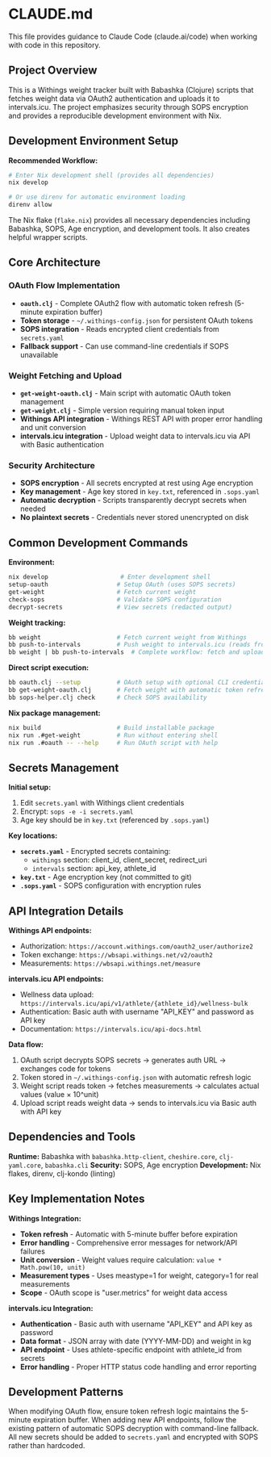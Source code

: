 # CLAUDE.md

This file provides guidance to Claude Code (claude.ai/code) when working with code in this repository.

## Project Overview

This is a Withings weight tracker built with Babashka (Clojure) scripts that fetches weight data via OAuth2 authentication and uploads it to intervals.icu. The project emphasizes security through SOPS encryption and provides a reproducible development environment with Nix.

## Development Environment Setup

**Recommended Workflow:**
```bash
# Enter Nix development shell (provides all dependencies)
nix develop

# Or use direnv for automatic environment loading
direnv allow
```

The Nix flake (`flake.nix`) provides all necessary dependencies including Babashka, SOPS, Age encryption, and development tools. It also creates helpful wrapper scripts.

## Core Architecture

### OAuth Flow Implementation
- **`oauth.clj`** - Complete OAuth2 flow with automatic token refresh (5-minute expiration buffer)
- **Token storage** - `~/.withings-config.json` for persistent OAuth tokens
- **SOPS integration** - Reads encrypted client credentials from `secrets.yaml`
- **Fallback support** - Can use command-line credentials if SOPS unavailable

### Weight Fetching and Upload
- **`get-weight-oauth.clj`** - Main script with automatic OAuth token management
- **`get-weight.clj`** - Simple version requiring manual token input
- **Withings API integration** - Withings REST API with proper error handling and unit conversion
- **intervals.icu integration** - Upload weight data to intervals.icu via API with Basic authentication

### Security Architecture
- **SOPS encryption** - All secrets encrypted at rest using Age encryption
- **Key management** - Age key stored in `key.txt`, referenced in `.sops.yaml`
- **Automatic decryption** - Scripts transparently decrypt secrets when needed
- **No plaintext secrets** - Credentials never stored unencrypted on disk

## Common Development Commands

**Environment:**
```bash
nix develop                    # Enter development shell
setup-oauth                   # Setup OAuth (uses SOPS secrets)
get-weight                    # Fetch current weight
check-sops                    # Validate SOPS configuration
decrypt-secrets               # View secrets (redacted output)
```

**Weight tracking:**
```bash
bb weight                     # Fetch current weight from Withings
bb push-to-intervals          # Push weight to intervals.icu (reads from stdin)
bb weight | bb push-to-intervals  # Complete workflow: fetch and upload
```

**Direct script execution:**
```bash
bb oauth.clj --setup          # OAuth setup with optional CLI credentials
bb get-weight-oauth.clj       # Fetch weight with automatic token refresh
bb sops-helper.clj check      # Check SOPS availability
```

**Nix package management:**
```bash
nix build                     # Build installable package
nix run .#get-weight          # Run without entering shell
nix run .#oauth -- --help     # Run OAuth script with help
```

## Secrets Management

**Initial setup:**
1. Edit `secrets.yaml` with Withings client credentials
2. Encrypt: `sops -e -i secrets.yaml`
3. Age key should be in `key.txt` (referenced by `.sops.yaml`)

**Key locations:**
- **`secrets.yaml`** - Encrypted secrets containing:
  - `withings` section: client_id, client_secret, redirect_uri
  - `intervals` section: api_key, athlete_id
- **`key.txt`** - Age encryption key (not committed to git)
- **`.sops.yaml`** - SOPS configuration with encryption rules

## API Integration Details

**Withings API endpoints:**
- Authorization: `https://account.withings.com/oauth2_user/authorize2`
- Token exchange: `https://wbsapi.withings.net/v2/oauth2`
- Measurements: `https://wbsapi.withings.net/measure`

**intervals.icu API endpoints:**
- Wellness data upload: `https://intervals.icu/api/v1/athlete/{athlete_id}/wellness-bulk`
- Authentication: Basic auth with username "API_KEY" and password as API key
- Documentation: `https://intervals.icu/api-docs.html`

**Data flow:**
1. OAuth script decrypts SOPS secrets → generates auth URL → exchanges code for tokens
2. Token stored in `~/.withings-config.json` with automatic refresh logic
3. Weight script reads token → fetches measurements → calculates actual values (value × 10^unit)
4. Upload script reads weight data → sends to intervals.icu via Basic auth with API key

## Dependencies and Tools

**Runtime:** Babashka with `babashka.http-client`, `cheshire.core`, `clj-yaml.core`, `babashka.cli`
**Security:** SOPS, Age encryption
**Development:** Nix flakes, direnv, clj-kondo (linting)

## Key Implementation Notes

**Withings Integration:**
- **Token refresh** - Automatic with 5-minute buffer before expiration
- **Error handling** - Comprehensive error messages for network/API failures  
- **Unit conversion** - Weight values require calculation: `value * Math.pow(10, unit)`
- **Measurement types** - Uses meastype=1 for weight, category=1 for real measurements
- **Scope** - OAuth scope is "user.metrics" for weight data access

**intervals.icu Integration:**
- **Authentication** - Basic auth with username "API_KEY" and API key as password
- **Data format** - JSON array with date (YYYY-MM-DD) and weight in kg
- **API endpoint** - Uses athlete-specific endpoint with athlete_id from secrets
- **Error handling** - Proper HTTP status code handling and error reporting

## Development Patterns

When modifying OAuth flow, ensure token refresh logic maintains the 5-minute expiration buffer. When adding new API endpoints, follow the existing pattern of automatic SOPS decryption with command-line fallback. All new secrets should be added to `secrets.yaml` and encrypted with SOPS rather than hardcoded.
